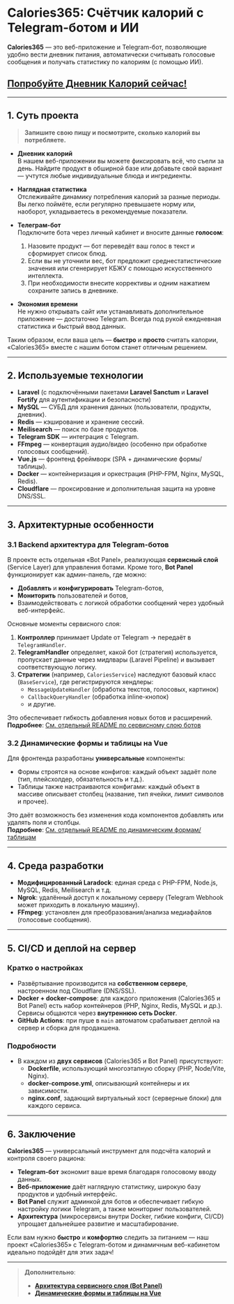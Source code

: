 # Calories365: Счётчик калорий с Telegram-ботом и ИИ

**Calories365** — это веб-приложение и Telegram-бот, позволяющие удобно вести дневник питания, автоматически считывать голосовые сообщения и получать статистику по калориям (с помощью ИИ).

## [Попробуйте Дневник Калорий сейчас!](https://calculator.calories365.com)

---

## 1. Суть проекта

> **Запишите свою пищу и посмотрите, сколько калорий вы потребляете.**

- **Дневник калорий**  
  В нашем веб-приложении вы можете фиксировать всё, что съели за день. Найдите продукт в обширной базе или добавьте свой вариант — учтутся любые индивидуальные блюда и ингредиенты.

- **Наглядная статистика**  
  Отслеживайте динамику потребления калорий за разные периоды. Вы легко поймёте, если регулярно превышаете норму или, наоборот, укладываетесь в рекомендуемые показатели.

- **Телеграм-бот**  
  Подключите бота через личный кабинет и вносите данные **голосом**:
  1. Назовите продукт — бот переведёт ваш голос в текст и сформирует список блюд.
  2. Если вы не уточнили вес, бот предложит среднестатистические значения или сгенерирует КБЖУ с помощью искусственного интеллекта.
  3. При необходимости внесите коррективы и одним нажатием сохраните запись в дневнике.

- **Экономия времени**  
  Не нужно открывать сайт или устанавливать дополнительное приложение — достаточно Telegram. Всегда под рукой ежедневная статистика и быстрый ввод данных.

Таким образом, если ваша цель — **быстро** и **просто** считать калории, «Calories365» вместе с нашим ботом станет отличным решением.

---

## 2. Используемые технологии

- **Laravel** (с подключёнными пакетами **Laravel Sanctum** и **Laravel Fortify** для аутентификации и безопасности)
- **MySQL** — СУБД для хранения данных (пользователи, продукты, дневник).
- **Redis** — кэширование и хранение сессий.
- **Meilisearch** — поиск по базе продуктов.
- **Telegram SDK** — интеграция с Telegram.
- **FFmpeg** — конвертация аудио/видео (особенно при обработке голосовых сообщений).
- **Vue.js** — фронтенд фреймворк (SPA + динамические формы/таблицы).
- **Docker** — контейнеризация и оркестрация (PHP-FPM, Nginx, MySQL, Redis).
- **Cloudflare** — проксирование и дополнительная защита на уровне DNS/SSL.

---

## 3. Архитектурные особенности

### 3.1 Backend архитектура для Telegram-ботов

В проекте есть отдельная «Bot Panel», реализующая **сервисный слой** (Service Layer) для управления ботами. Кроме того, **Bot Panel** функционирует как админ-панель, где можно:

- **Добавлять** и **конфигурировать** Telegram-ботов,
- **Мониторить** пользователей и ботов,
- Взаимодействовать с логикой обработки сообщений через удобный веб-интерфейс.

Основные моменты сервисного слоя:
1. **Контроллер** принимает Update от Telegram → передаёт в `TelegramHandler`.
2. **TelegramHandler** определяет, какой бот (стратегия) используется, пропускает данные через мидлвары (Laravel Pipeline) и вызывает соответствующую логику.
3. **Стратегии** (например, `CaloriesService`) наследуют базовый класс (`BaseService`), где регистрируются хендлеры:
   - `MessageUpdateHandler` (обработка текстов, голосовых, картинок)
   - `CallbackQueryHandler` (обработка inline-кнопок)
   - и другие.

Это обеспечивает гибкость добавления новых ботов и расширений.  
**Подробнее**: [См. отдельный README по сервисному слою ботов](./README.BotPanelArchitecture.ru.md)

### 3.2 Динамические формы и таблицы на Vue

Для фронтенда разработаны **универсальные** компоненты:
- Формы строятся на основе конфигов: каждый объект задаёт поле (тип, плейсхолдер, обязательность и т.д.).
- Таблицы также настраиваются конфигами: каждый объект в массиве описывает столбец (название, тип ячейки, лимит символов и прочее).

Это даёт возможность без изменения кода компонентов добавлять или удалять поля и столбцы.  
**Подробнее**: [См. отдельный README по динамическим формам/таблицам](./README.DynamicFormsAndTables.ru.md)

---

## 4. Среда разработки

- **Модифицированный Laradock**: единая среда с PHP-FPM, Node.js, MySQL, Redis, Meilisearch и т.д.
- **Ngrok**: удалённый доступ к локальному серверу (Telegram Webhook может приходить в локальную машину).
- **FFmpeg**: установлен для преобразования/анализа медиафайлов (голосовые сообщения).

---

## 5. CI/CD и деплой на сервер

### Кратко о настройках

- Развёртывание производится на **собственном сервере**, настроенном под Cloudflare (DNS/SSL).
- **Docker + docker-compose**: для каждого приложения (Calories365 и Bot Panel) есть набор контейнеров (PHP, Nginx, Redis, MySQL и др.). Сервисы общаются через **внутреннюю сеть Docker**.
- **GitHub Actions**: при пуше в `main` автоматом срабатывает деплой на сервер и сборка для продакшена.

### Подробности

- В каждом из **двух сервисов** (Calories365 и Bot Panel) присутствуют:
  - **Dockerfile**, использующий многоэтапную сборку (PHP, Node/Vite, Nginx).
  - **docker-compose.yml**, описывающий контейнеры и их зависимости.
  - **nginx.conf**, задающий виртуальный хост (серверные блоки) для каждого сервиса.

---

## 6. Заключение

**Calories365** — универсальный инструмент для подсчёта калорий и контроля своего рациона:
- **Telegram-бот** экономит ваше время благодаря голосовому вводу данных.
- **Веб-приложение** даёт наглядную статистику, широкую базу продуктов и удобный интерфейс.
- **Bot Panel** служит админкой для ботов и обеспечивает гибкую настройку логики Telegram, а также мониторинг пользователей.
- **Архитектура** (микросервисы внутри Docker, гибкие конфиги, CI/CD) упрощает дальнейшее развитие и масштабирование.

Если вам нужно **быстро** и **комфортно** следить за питанием — наш проект «Calories365» с Telegram-ботом и динамичным веб-кабинетом идеально подойдёт для этих задач!

---

> **Дополнительно**:
> - [**Архитектура сервисного слоя (Bot Panel)**](./README.BotPanelArchitecture.ru.md)  
> - [**Динамические формы и таблицы на Vue**](./README.DynamicFormsAndTables.ru.md)  
```
